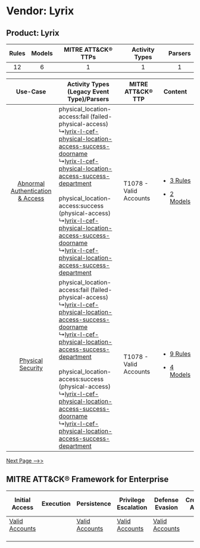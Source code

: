 Vendor: Lyrix
=============
Product: Lyrix
--------------
| Rules | Models | MITRE ATT&CK® TTPs | Activity Types | Parsers |
|:-----:|:------:|:------------------:|:--------------:|:-------:|
|  12   |   6    |         1          |       1        |    1    |

|    Use-Case    | Activity Types (Legacy Event Type)/Parsers    | MITRE ATT&CK® TTP          | Content    |
|:----:| ---- | ---- | ---- |
| [Abnormal Authentication & Access](../../../UseCases/uc_abnormal_authentication_&_access.md) |  physical_location-access:fail (failed-physical-access)<br> ↳[lyrix-l-cef-physical-location-access-success-doorname](Ps/pC_lyrixlcefphysicallocationaccesssuccessdoorname.md)<br> ↳[lyrix-l-cef-physical-location-access-success-department](Ps/pC_lyrixlcefphysicallocationaccesssuccessdepartment.md)<br><br> physical_location-access:success (physical-access)<br> ↳[lyrix-l-cef-physical-location-access-success-doorname](Ps/pC_lyrixlcefphysicallocationaccesssuccessdoorname.md)<br> ↳[lyrix-l-cef-physical-location-access-success-department](Ps/pC_lyrixlcefphysicallocationaccesssuccessdepartment.md)<br> | T1078 - Valid Accounts<br> | [<ul><li>3 Rules</li></ul><ul><li>2 Models</li></ul>](RM/r_m_lyrix_lyrix_Abnormal_Authentication_&_Access.md) |
|    [Physical Security](../../../UseCases/uc_physical_security.md)    |  physical_location-access:fail (failed-physical-access)<br> ↳[lyrix-l-cef-physical-location-access-success-doorname](Ps/pC_lyrixlcefphysicallocationaccesssuccessdoorname.md)<br> ↳[lyrix-l-cef-physical-location-access-success-department](Ps/pC_lyrixlcefphysicallocationaccesssuccessdepartment.md)<br><br> physical_location-access:success (physical-access)<br> ↳[lyrix-l-cef-physical-location-access-success-doorname](Ps/pC_lyrixlcefphysicallocationaccesssuccessdoorname.md)<br> ↳[lyrix-l-cef-physical-location-access-success-department](Ps/pC_lyrixlcefphysicallocationaccesssuccessdepartment.md)<br> | T1078 - Valid Accounts<br> | [<ul><li>9 Rules</li></ul><ul><li>4 Models</li></ul>](RM/r_m_lyrix_lyrix_Physical_Security.md)    |
[Next Page -->>](2_ds_lyrix_lyrix.md)

MITRE ATT&CK® Framework for Enterprise
--------------------------------------
| Initial Access                                                      | Execution | Persistence                                                         | Privilege Escalation                                                | Defense Evasion                                                     | Credential Access | Discovery | Lateral Movement | Collection | Command and Control | Exfiltration | Impact |
| ------------------------------------------------------------------- | --------- | ------------------------------------------------------------------- | ------------------------------------------------------------------- | ------------------------------------------------------------------- | ----------------- | --------- | ---------------- | ---------- | ------------------- | ------------ | ------ |
| [Valid Accounts](https://attack.mitre.org/techniques/T1078)<br><br> |           | [Valid Accounts](https://attack.mitre.org/techniques/T1078)<br><br> | [Valid Accounts](https://attack.mitre.org/techniques/T1078)<br><br> | [Valid Accounts](https://attack.mitre.org/techniques/T1078)<br><br> |                   |           |                  |            |                     |              |        |